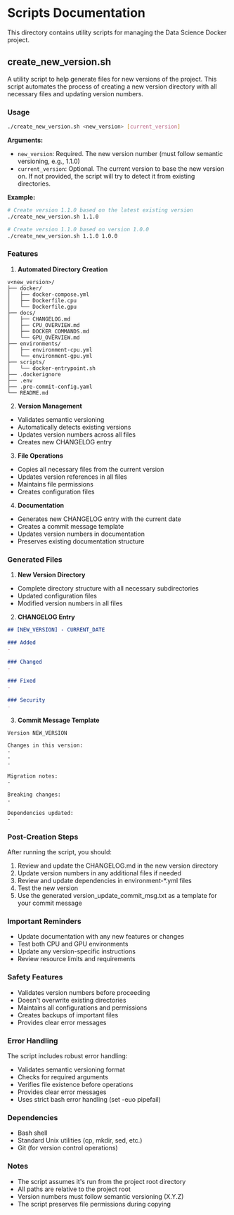 # Scripts Documentation

This directory contains utility scripts for managing the Data Science Docker project.

## create_new_version.sh

A utility script to help generate files for new versions of the project. This script automates the process of creating a new version directory with all necessary files and updating version numbers.

### Usage

```bash
./create_new_version.sh <new_version> [current_version]
```

**Arguments:**
- `new_version`: Required. The new version number (must follow semantic versioning, e.g., 1.1.0)
- `current_version`: Optional. The current version to base the new version on. If not provided, the script will try to detect it from existing directories.

**Example:**
```bash
# Create version 1.1.0 based on the latest existing version
./create_new_version.sh 1.1.0

# Create version 1.1.0 based on version 1.0.0
./create_new_version.sh 1.1.0 1.0.0
```

### Features

1. **Automated Directory Creation**
```
v<new_version>/
├── docker/
│   ├── docker-compose.yml
│   ├── Dockerfile.cpu
│   └── Dockerfile.gpu
├── docs/
│   ├── CHANGELOG.md
│   ├── CPU_OVERVIEW.md
│   ├── DOCKER_COMMANDS.md
│   └── GPU_OVERVIEW.md
├── environments/
│   ├── environment-cpu.yml
│   └── environment-gpu.yml
├── scripts/
│   └── docker-entrypoint.sh
├── .dockerignore
├── .env
├── .pre-commit-config.yaml
└── README.md
```

2. **Version Management**
- Validates semantic versioning
- Automatically detects existing versions
- Updates version numbers across all files
- Creates new CHANGELOG entry

3. **File Operations**
- Copies all necessary files from the current version
- Updates version references in all files
- Maintains file permissions
- Creates configuration files

4. **Documentation**
- Generates new CHANGELOG entry with the current date
- Creates a commit message template
- Updates version numbers in documentation
- Preserves existing documentation structure

### Generated Files

1. **New Version Directory**
- Complete directory structure with all necessary subdirectories
- Updated configuration files
- Modified version numbers in all files

2. **CHANGELOG Entry**
```markdown
## [NEW_VERSION] - CURRENT_DATE

### Added
- 

### Changed
- 

### Fixed
- 

### Security
- 
```

3. **Commit Message Template**
```
Version NEW_VERSION

Changes in this version:
- 
- 
- 

Migration notes:
- 

Breaking changes:
- 

Dependencies updated:
- 
```

### Post-Creation Steps

After running the script, you should:

1. Review and update the CHANGELOG.md in the new version directory
2. Update version numbers in any additional files if needed
3. Review and update dependencies in environment-*.yml files
4. Test the new version
5. Use the generated version_update_commit_msg.txt as a template for your commit message

### Important Reminders

- Update documentation with any new features or changes
- Test both CPU and GPU environments
- Update any version-specific instructions
- Review resource limits and requirements

### Safety Features

- Validates version numbers before proceeding
- Doesn't overwrite existing directories
- Maintains all configurations and permissions
- Creates backups of important files
- Provides clear error messages

### Error Handling

The script includes robust error handling:
- Validates semantic versioning format
- Checks for required arguments
- Verifies file existence before operations
- Provides clear error messages
- Uses strict bash error handling (set -euo pipefail)

### Dependencies

- Bash shell
- Standard Unix utilities (cp, mkdir, sed, etc.)
- Git (for version control operations)

### Notes

- The script assumes it's run from the project root directory
- All paths are relative to the project root
- Version numbers must follow semantic versioning (X.Y.Z)
- The script preserves file permissions during copying 